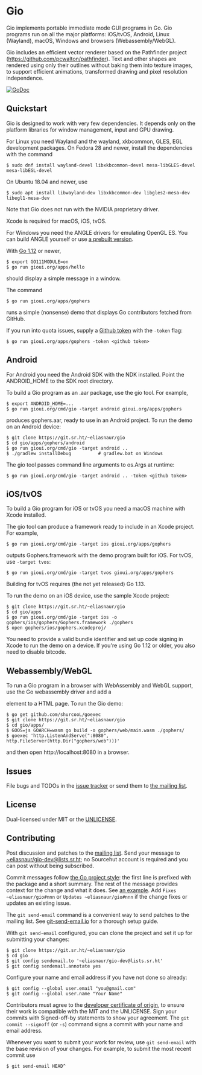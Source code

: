 # Gio

Gio implements portable immediate mode GUI programs in Go. Gio programs run on all the major platforms:
iOS/tvOS, Android, Linux (Wayland), macOS, Windows and browsers (Webassembly/WebGL).

Gio includes an efficient vector renderer based on the Pathfinder project (https://github.com/pcwalton/pathfinder).
Text and other shapes are rendered using only their outlines without baking them into texture images,
to support efficient animations, transformed drawing and pixel resolution independence.

[![GoDoc](https://godoc.org/gioui.org/ui?status.svg)](https://godoc.org/gioui.org/ui)

## Quickstart

Gio is designed to work with very few dependencies. It depends only on the platform libraries for
window management, input and GPU drawing.

For Linux you need Wayland and the wayland, xkbcommon, GLES, EGL development packages. On Fedora 28 and newer,
install the dependencies with the command

	$ sudo dnf install wayland-devel libxkbcommon-devel mesa-libGLES-devel mesa-libEGL-devel

On Ubuntu 18.04 and newer, use

	$ sudo apt install libwayland-dev libxkbcommon-dev libgles2-mesa-dev libegl1-mesa-dev

Note that Gio does not run with the NVIDIA proprietary driver.

Xcode is required for macOS, iOS, tvOS.

For Windows you need the ANGLE drivers for emulating OpenGL ES. You can build ANGLE yourself or use
[a prebuilt version](https://drive.google.com/file/d/1k2950mHNtR2iwhweHS1rJ7reChTa3rki/view?usp=sharing).

With [Go 1.12](https://golang.org/dl/) or newer,

	$ export GO111MODULE=on
	$ go run gioui.org/apps/hello

should display a simple message in a window.

The command

	$ go run gioui.org/apps/gophers

runs a simple (nonsense) demo that displays Go contributors fetched from GitHub.

If you run into quota issues, supply a
[Github token](https://help.github.com/en/articles/creating-a-personal-access-token-for-the-command-line)
with the `-token` flag:

	$ go run gioui.org/apps/gophers -token <github token>

## Android

For Android you need the Android SDK with the NDK installed. Point the ANDROID_HOME to the SDK root
directory.

To build a Gio program as an .aar package, use the gio tool. For example,

	$ export ANDROID_HOME=...
	$ go run gioui.org/cmd/gio -target android gioui.org/apps/gophers

produces gophers.aar, ready to use in an Android project. To run
the demo on an Android device:

	$ git clone https://git.sr.ht/~eliasnaur/gio
	$ cd gio/apps/gophers/android
	$ go run gioui.org/cmd/gio -target android ..
	$ ./gradlew installDebug          # gradlew.bat on Windows

The gio tool passes command line arguments to os.Args at runtime:

	$ go run gioui.org/cmd/gio -target android .. -token <github token>

## iOS/tvOS

To build a Gio program for iOS or tvOS you need a macOS machine with Xcode installed.

The gio tool can produce a framework ready to include in an Xcode project. For example,

	$ go run gioui.org/cmd/gio -target ios gioui.org/apps/gophers

outputs Gophers.framework with the demo program built for iOS. For tvOS, use `-target tvos`:

	$ go run gioui.org/cmd/gio -target tvos gioui.org/apps/gophers

Building for tvOS requires (the not yet released) Go 1.13.

To run the demo on an iOS device, use the sample Xcode project:

	$ git clone https://git.sr.ht/~eliasnaur/gio
	$ cd gio/apps
	$ go run gioui.org/cmd/gio -target ios -o gophers/ios/gophers/Gophers.framework ./gophers
	$ open gophers/ios/gophers.xcodeproj/

You need to provide a valid bundle identifier and set up code signing in Xcode to run the demo
on a device. If you're using Go 1.12 or older, you also need to disable bitcode.

## Webassembly/WebGL

To run a Gio program in a browser with WebAssembly and WebGL support, use the Go webassembly
driver and add a <div id="giowindow"> element to a HTML page. To run the Gio demo:

	$ go get github.com/shurcooL/goexec
	$ git clone https://git.sr.ht/~eliasnaur/gio
	$ cd gio/apps/
	$ GOOS=js GOARCH=wasm go build -o gophers/web/main.wasm ./gophers/
	$ goexec 'http.ListenAndServe(":8080", http.FileServer(http.Dir("gophers/web")))'

and then open http://localhost:8080 in a browser.

## Issues

File bugs and TODOs in the [issue tracker](https://todo.sr.ht/~eliasnaur/gio) or send them to
[the mailing list](mailto:~eliasnaur/gio-dev@lists.sr.ht).

## License

Dual-licensed under MIT or the [UNLICENSE](http://unlicense.org).

## Contributing

Post discussion and patches to the [mailing list](https://lists.sr.ht/~eliasnaur/gio-dev). Send your
message to [~eliasnaur/gio-dev@lists.sr.ht](mailto:~eliasnaur/gio-dev@lists.sr.ht); no Sourcehut account
is required and you can post without being subscribed.

Commit messages follow [the Go project style](https://golang.org/doc/contribute.html#commit_messages):
the first line is prefixed with the package and a short summary. The rest of the message provides context
for the change and what it does. See
[an example](https://git.sr.ht/~eliasnaur/gio/commit/abb9d291e954f3b80384046d7d4487e1ead6bd6a).
Add `Fixes ~eliasnaur/gio#nnn` or `Updates ~eliasnaur/gio#nnn` if the change fixes or updates an existing
issue.

The `git send-email` command is a convenient way to send patches to the mailing list. See
[git-send-email.io](https://git-send-email.io) for a thorough setup guide.

With `git send-email` configured, you can clone the project and set it up for submitting your changes:

	$ git clone https://git.sr.ht/~eliasnaur/gio
	$ cd gio
	$ git config sendemail.to '~eliasnaur/gio-dev@lists.sr.ht'
	$ git config sendemail.annotate yes

Configure your name and email address if you have not done so already:

	$ git config --global user.email "you@gmail.com"
	$ git config --global user.name "Your Name"

Contributors must agree to the [developer certificate of origin](https://developercertificate.org/),
to ensure their work is compatible with the MIT and the UNLICENSE. Sign your commits with Signed-off-by
statements to show your agreement. The `git commit --signoff` (or `-s`) command signs a commit with
your name and email address.

Whenever you want to submit your work for review, use `git send-email` with the base revision of your
changes. For example, to submit the most recent commit use

	$ git send-email HEAD^
